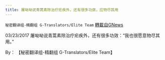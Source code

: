 ```yaml
---
title: 屠呦呦说青蒿素除治疗疟疾外，还有很多功效，应物尽其用
---
```

`秘密翻译组-精翻组 G-Translators/Elite Team` [轉載自GNews](https://gnews.org/zh-hans/1608578/)

03/23/2017 屠呦呦说青蒿素除治疗疟疾外，还有很多功效：“我也很愿意物尽其用。”

By： 【秘密翻译组-精翻组 G-Translators/Elite Team】
